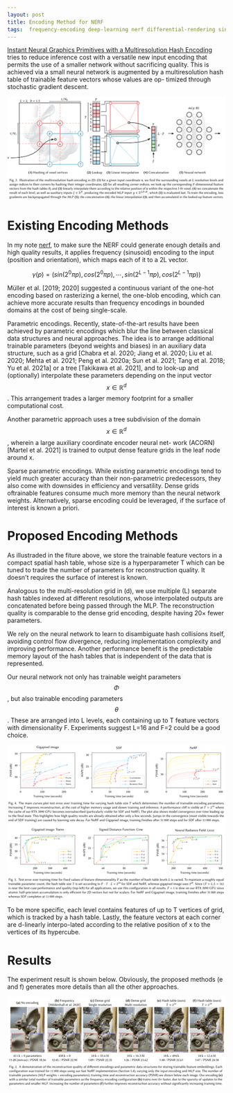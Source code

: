 ```yaml
---
layout: post
title: Encoding Method for NERF
tags:  frequency-encoding deep-learning nerf differential-rendering sinusoid-encoding multi-resolution cnn mlp hash-encoding
---
```

[Instant Neural Graphics Primitives with a Multiresolution Hash Encoding](http://arxiv.org/abs/2201.05989) tries to reduce inference cost with a versatile new input encoding that permits the use of a smaller network without sacrificing quality. This is achieved via a small neural network is augmented by a multiresolution hash table of trainable feature vectors whose values are op- timized through stochastic gradient descent.

![image-20220924170228559](https://raw.githubusercontent.com/zhangtemplar/zhangtemplar.github.io/master/uPic/2022_09_24_17_02_28_image-20220924170228559.png)

# Existing Encoding Methods

In my note [nerf](http://zhangtemplar.github.io/nerf/), to make sure the NERF could generate enough details and high quality results, it applies frequency (sinusoid) encoding to the input (position and orientation), which maps each of it to a 2L vector.

$$\gamma(p)=(sin(2^0\pi p),cos(2^0\pi p),\cdots,sin(2^{L-1}\pi p),cos(2^{L-1}\pi p))$$

Müller et al. [2019; 2020] suggested a continuous variant of the one-hot encoding based on rasterizing a kernel, the one-blob encoding, which can achieve more accurate results than frequency encodings in bounded domains at the cost of being single-scale.

Parametric encodings. Recently, state-of-the-art results have been achieved by parametric encodings which blur the line between classical data structures and neural approaches. The idea is to arrange additional trainable parameters (beyond weights and biases) in an auxiliary data structure, such as a grid [Chabra et al. 2020; Jiang et al. 2020; Liu et al. 2020; Mehta et al. 2021; Peng et al. 2020a; Sun et al. 2021; Tang et al. 2018; Yu et al. 2021a] or a tree [Takikawa et al. 2021], and to look-up and (optionally) interpolate these parameters depending on the input vector $$x\in\mathbb{R}^d$$. This arrangement trades a larger memory footprint for a smaller computational cost.

Another parametric approach uses a tree subdivision of the domain $$x\in\mathbb{R}^d$$, wherein a large auxiliary coordinate encoder neural net- work (ACORN) [Martel et al. 2021] is trained to output dense feature grids in the leaf node around x.

Sparse parametric encodings. While existing parametric encodings tend to yield much greater accuracy than their non-parametric predecessors, they also come with downsides in efficiency and versatility. Dense grids oftrainable features consume much more memory than the neural network weights. Alternatively, sparse encoding could be leveraged, if the surface of interest is known a priori.

# Proposed Encoding Methods

As illustraded in the fiture above, we store the trainable feature vectors in a compact spatial hash table, whose size is a hyperparameter T which can be tuned to trade the number of parameters for reconstruction quality. It doesn't requires the surface of interest is known.

Analogous to the multi-resolution grid in (d), we use multiple (L) separate hash tables indexed at different resolutions, whose interpolated outputs are concatenated before being passed through the MLP. The reconstruction quality is comparable to the dense grid encoding, despite having 20× fewer parameters.

We rely on the neural network to learn to disambiguate hash collisions itself, avoiding control flow divergence, reducing implementation complexity and improving performance. Another performance benefit is the predictable memory layout of the hash tables that is independent of the data that is represented.

Our neural network not only has trainable weight parameters $$\Phi$$, but also trainable encoding parameters $$\theta$$. These are arranged into L levels, each containing up to T feature vectors with dimensionality F. Experiments suggest L=16 and F=2 could be a good choice.

![image-20220924171153430](https://raw.githubusercontent.com/zhangtemplar/zhangtemplar.github.io/master/uPic/2022_09_24_17_11_53_image-20220924171153430.png)

To be more specific, each level contains features of up to T vertices of grid, which is tracked by a hash table. Lastly, the feature vectors at each corner are d-linearly interpo-lated according to the relative position of x to the vertices of its hypercube.

# Results

The experiment result is shown below. Obviously, the proposed methods (e and f) generates more details than all the other approaches.

![image-20220924171526157](https://raw.githubusercontent.com/zhangtemplar/zhangtemplar.github.io/master/uPic/2022_09_24_17_15_26_image-20220924171526157.png)
